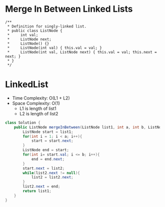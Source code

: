 # Merge In Between Linked Lists

```
/**
 * Definition for singly-linked list.
 * public class ListNode {
 *     int val;
 *     ListNode next;
 *     ListNode() {}
 *     ListNode(int val) { this.val = val; }
 *     ListNode(int val, ListNode next) { this.val = val; this.next = next; }
 * }
 */
```

# LinkedList

- Time Complexity: O(L1 + L2)
- Space Complexity: O(1)
  - L1 is length of list1
  - L2 is length of list2

```java
class Solution {
    public ListNode mergeInBetween(ListNode list1, int a, int b, ListNode list2) {
        ListNode start = list1;
        for(int i = 1; i < a; i++){
            start = start.next;
        }
        ListNode end = start;
        for(int i= start.val; i <= b; i++){
            end = end.next;
        }
        start.next = list2;
        while(list2.next != null){
            list2 = list2.next;
        }
        list2.next = end;
        return list1;
    }
}
```
